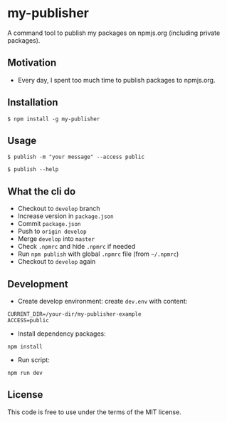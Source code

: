 # my-publisher

A command tool to publish my packages on npmjs.org (including private packages).

## Motivation

- Every day, I spent too much time to publish packages to npmjs.org.


## Installation

```
$ npm install -g my-publisher
```

## Usage

```
$ publish -m "your message" --access public

$ publish --help
```

## What the cli do

- Checkout to `develop` branch
- Increase version in `package.json`
- Commit `package.json`
- Push to `origin develop`
- Merge `develop` into `master`
- Check `.npmrc` and hide `.npmrc` if needed
- Run `npm publish` with global `.npmrc` file (from `~/.npmrc`)
- Checkout to `develop` again


## Development

- Create develop environment: create `dev.env` with content:
```
CURRENT_DIR=/your-dir/my-publisher-example
ACCESS=public
```

- Install dependency packages:
```
npm install
```

- Run script:
```
npm run dev
```


## License

This code is free to use under the terms of the MIT license.

